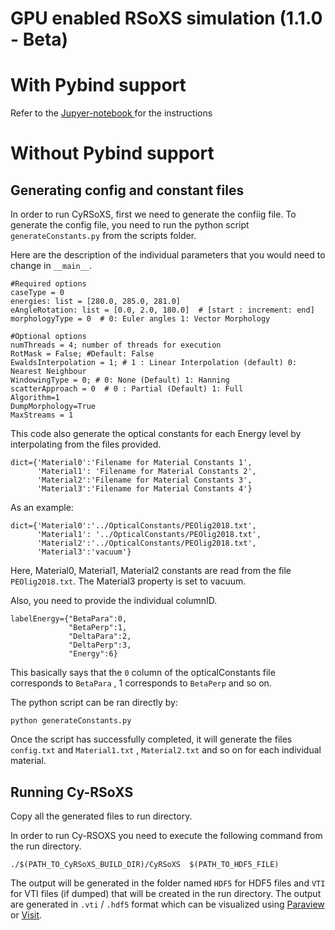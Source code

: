 GPU enabled RSoXS simulation (1.1.0 - Beta)
====================================

# With Pybind support

Refer to the [Jupyer-notebook ](../notebook/CyRSoXS.ipynb) for the instructions

Without Pybind support
=======================

## Generating config and constant files

In order to run CyRSoXS, first we need to generate the confiig file.
To generate the config file, you need to run the python script `generateConstants.py`
from the scripts folder.

Here are the description of the individual parameters that you would need to change
in `__main__`.
```
#Required options
caseType = 0
energies: list = [280.0, 285.0, 281.0]
eAngleRotation: list = [0.0, 2.0, 180.0]  # [start : increment: end]
morphologyType = 0  # 0: Euler angles 1: Vector Morphology

#Optional options
numThreads = 4; number of threads for execution
RotMask = False; #Default: False
EwaldsInterpolation = 1; # 1 : Linear Interpolation (default) 0: Nearest Neighbour
WindowingType = 0; # 0: None (Default) 1: Hanning
scatterApproach = 0  # 0 : Partial (Default) 1: Full
Algorithm=1
DumpMorphology=True
MaxStreams = 1
```

This code also generate the optical constants for each Energy level
by interpolating from the files provided.

```
dict={'Material0':'Filename for Material Constants 1',
      'Material1': 'Filename for Material Constants 2',
      'Material2':'Filename for Material Constants 3',
      'Material3':'Filename for Material Constants 4'}
```
As an example:
```
dict={'Material0':'../OpticalConstants/PEOlig2018.txt',
      'Material1': '../OpticalConstants/PEOlig2018.txt',
      'Material2':'../OpticalConstants/PEOlig2018.txt',
      'Material3':'vacuum'}
```

Here, Material0, Material1, Material2 constants are read from the
file `PEOlig2018.txt`. The Material3 property is set to vacuum.

Also, you need to provide the individual columnID.

```
labelEnergy={"BetaPara":0,
             "BetaPerp":1,
             "DeltaPara":2,
             "DeltaPerp":3,
             "Energy":6}
```  

This basically  says that the `0` column of the opticalConstants file corresponds to `BetaPara` , 1
corresponds to `BetaPerp` and so on.

The python script can be ran directly by:
```
python generateConstants.py
```

Once the script has successfully completed, it will generate the files `config.txt` and `Material1.txt` ,
 `Material2.txt` and so on for each individual material.


## Running Cy-RSoXS

Copy all the generated files to run directory.

 In order to run Cy-RSOXS you need to execute the following command
from the run directory.

```
./$(PATH_TO_CyRSoXS_BUILD_DIR)/CyRSoXS  $(PATH_TO_HDF5_FILE)
```

The output will be generated in the folder named `HDF5` for HDF5 files and `VTI` for VTI files (if dumped)
that will be created in the run directory. The output are generated in `.vti` / `.hdf5` format which
can be visualized using [Paraview](https://www.paraview.org/) or [Visit](https://wci.llnl.gov/simulation/computer-codes/visit/).

